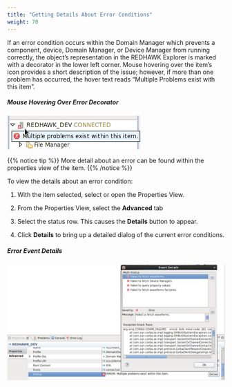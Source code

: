 ```yaml
---
title: "Getting Details About Error Conditions"
weight: 70
---
```


If an error condition occurs within the Domain Manager which prevents a component, device, Domain Manager, or Device Manager from running correctly, the object’s representation in the REDHAWK Explorer is marked with a decorator in the lower left corner. Mouse hovering over the item’s icon provides a short description of the issue; however, if more than one problem has occurred, the hover text reads “Multiple Problems exist with this item”.

##### Mouse Hovering Over Error Decorator
![Mouse hovering over items with error decorators often provides information about the error](../images/REDHAWK_Domain_Error_Mouse_Hover.png)

{{% notice tip %}}
More detail about an error can be found within the properties view of the item.
{{% /notice %}}

To view the details about an error condition:

1.  With the item selected, select or open the Properties View.

2.  From the Properties View, select the **Advanced** tab

3.  Select the status row. This causes the **Details** button to appear.

4.  Click **Details** to bring up a detailed dialog of the current error conditions.

##### Error Event Details
![Error event details dialog](../images/REDHAWK_Property_View_Error_Dialog.png)
